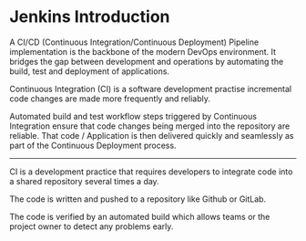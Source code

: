 # Jenkins Introduction 

A CI/CD (Continuous Integration/Continuous Deployment) Pipeline implementation is the backbone of the modern DevOps environment. It bridges the gap between development and operations by automating the build, test and deployment of applications.

Continuous Integration (CI) is a software development practise incremental code changes are made more frequently and reliably. 

Automated build and test workflow steps triggered by Continuous Integration ensure that code changes being merged into the repository are reliable. That code / Application is then delivered quickly and seamlessly as part of the Continuous Deployment process.





---

CI is a development practice that requires developers to integrate code into a shared repository several times a day.

The code is written and pushed to a repository like Github or GitLab.


The code is verified by an automated build which allows teams or the project owner to detect any problems early.













